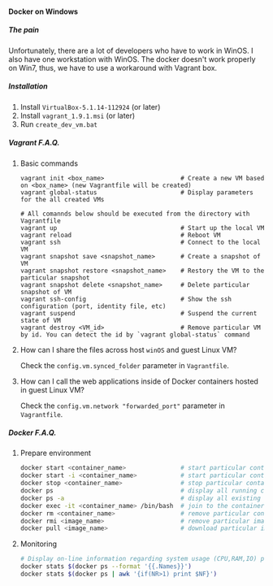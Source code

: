#### Docker on Windows
##### The pain
Unfortunately, there are a lot of developers who have to work in WinOS. I also have one workstation with WinOS.
The docker doesn't work properly on Win7, thus, we have to use a workaround with Vagrant box.

##### Installation
1. Install `VirtualBox-5.1.14-112924` (or later)
2. Install `vagrant_1.9.1.msi` (or later)
3. Run `create_dev_vm.bat`

##### Vagrant F.A.Q.
1. Basic commands
    ```shell
    vagrant init <box_name>                     # Create a new VM based on <box_name> (new Vagrantfile will be created)
    vagrant global-status                       # Display parameters for the all created VMs
    
    # All comannds below should be executed from the directory with Vagrantfile
    vagrant up                                  # Start up the local VM
    vagrant reload                              # Reboot VM
    vagrant ssh                                 # Connect to the local VM 
    vagrant snapshot save <snapshot_name>       # Create a snapshot of VM 
    vagrant snapshot restore <snapshot_name>    # Restory the VM to the particular snapshot 
    vagrant snapshot delete <snapshot_name>     # Delete particular snapshot of VM
    vagrant ssh-config                          # Show the ssh configuration (port, identity file, etc)
    vagrant suspend                             # Suspend the current state of VM
    vagrant destroy <VM_id>                     # Remove particular VM by id. You can detect the id by `vagrant global-status` command
    ```
2. How can I share the files across host `winOS` and guest Linux VM?

    Check the `config.vm.synced_folder` parameter in `Vagrantfile`.
    
3. How can I call the web applications inside of Docker containers hosted in guest Linux VM?

    Check the `config.vm.network "forwarded_port"` parameter in `Vagrantfile`.
     
##### Docker F.A.Q.
1. Prepare environment
    ```bash
    docker start <container_name>               # start particular container
    docker start -i <container_name>            # start particular container in interactive mode
    docker stop <container_name>                # stop particular container
    docker ps                                   # display all running containers
    docker ps -a                                # display all existing containers (stopped)
    docker exec -it <container_name> /bin/bash  # join to the container via bash
    docker rm <container_name>                  # remove particular container
    docker rmi <image_name>                     # remove particular image
    docker pull <image_name>                    # download particular image from the remote repository (NC Artifactory, dockerhub, etc)
    ```
2. Monitoring
    ```bash
    # Display on-line information regarding system usage (CPU,RAM,IO) per container    
    docker stats $(docker ps --format '{{.Names}}')        
    docker stats $(docker ps | awk '{if(NR>1) print $NF}')
    ```
